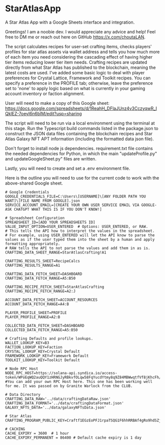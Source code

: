 # StarAtlasApp
A Star Atlas App with a Google Sheets interface and integration.

Greetings! I am a noobie dev. I would appreciate any advice and help! Feel free to DM me or reach out here on GitHub https://x.com/choutaLAN.

The script calculates recipes for user-set crafting items, checks players' profiles for star atlas assets via wallet address and tells you how much more of each item you need considering the cascading effect of having higher tier items reducing lower tier item needs.
Crafting recipes are updated directly from what Star Atlas has published to the blockchain, meaning the latest costs are used.
I've added some basic logic to deal with player preferences for Crystal Lattice, Framework and Toolkit recipes. You can specify a preference in the PROFILE tab; otherwise, leave the preference set to 'none' to apply logic based on what is currently in your gaming account inventory or faction alignment.

User will need to make a copy of this Google sheet: https://docs.google.com/spreadsheets/d/1ReahH_DFlaJUnz4v3CczyqwR_IQklEZ-7oeyl6n6bIM/edit?usp=sharing

The script will need to be run via a local environment using the terminal at this stage. Run the Typescript build commands listed in the package.json to construct the JSON data files containing the blockchain recipes and Star Atlas Galaxy NFT APT information (including the formatted data json file). 

Don't forget to install node js dependencies.
requirement.txt file contains the needed dependencies for Python, in which the main "updateProfile.py" and updateGoogleSheet.py" files are written.

Lastly, you will need to create and set a .env environment file.

Here is the outline you will need to use for the current code to work with the above-shared Google sheet.

```
# Google Credentials
GOOGLE_CREDENTIALS_FILE=C:\Users\[USERNAME]\[ANY FOLDER PATH YOU WANT]\[FILE NAME FROM GOOGLE].json
SERVICE_ACCOUNT_EMAIL=[CREATE YOUR OWN USER SERVICE EMAIL VIA GOOGLE- ASK CHATGPT WHAT THIS IS IF YOU DON'T KNOW!]

# Spreadsheet Configuration
SPREADSHEET_ID=[ADD YOUR SPREADSHEETS ID]
VALUE_INPUT_OPTION=USER_ENTERED  # Options: USER_ENTERED, or RAW. 
# This tells the API how to interpret the values in the spreadsheet. 
# For example, using USER_ENTERED will let the API know to parse the values as if the user typed them into the sheet by a human and apply formatting appropriately.
# RAW tells the API to not parse the values and add them in as is.
CRAFTING_DATA_SHEET_RANGE=StarAtlasCrafting!A1

CRAFTING_RESULTS_SHEET=RecipeCalcs
CRAFTING_RESULTS_RANGE=A1

CRAFTING_DATA_FETCH_SHEET=DASHBOARD
CRAFTING_DATA_FETCH_RANGE=A5:B50

CRAFTING_RECIPE_FETCH_SHEET=StarAtlasCrafting
CRAFTING_RECIPE_FETCH_RANGE=A2:J

ACCOUNT_DATA_FETCH_SHEET=ACCOUNT_RESOURCES
ACCOUNT_DATA_FETCH_RANGE=A4:B

PLAYER_PROFILE_SHEET=PROFILE
PLAYER_PROFILE_RANGE=A2:B

COLLECTED_DATA_FETCH_SHEET=DASHBOARD
COLLECTED_DATA_FETCH_RANGE=A5:B50

# Crafting Defaults and profile lookups.
WALLET_LOOKUP_KEY=B3
FACTION_LOOKUP_KEY=Faction
CRYSTAL_LOOKUP_KEY=Crystal Default
FRAMEWORK_LOOKUP_KEY=Framework Default
TOOLKIT_LOOKUP_KEY=Toolkit Default

# Node RPC Host
NODE_RPC_HOST=https://solana-api.syndica.io/access-token/WPoEqWQ2auQQY1zHRNGJyRBkvfOLqw58FqYucdYtmy8q9Z84MBWwqtfVf8jKhcFh/rpc #You can add your own RPC Host here. This one has been working well for me. It was passed on by Granite Warlock from the CLUB.

# Data Directory
CRAFTING_DATA_RAW='../data/craftingDataRaw.json'
CRAFTING_DATA_FORMAT='../data/craftingDataFormat.json'
GALAXY_NFTS_DATA='../data/galaxyNFTsData.json'

# Star Atlas
CRAFTING_PROGRAM_PUBLIC_KEY=Craftf1EGzEoPFJ1rpaTSQG1F6hhRRBAf4gRo9hdSZjR

# CACHING
CACHE_EXPIRY = 3600  # 1 hour
CACHE_EXPIRY_PERMANENT = 86400 # Default cache expiry is 1 day
```
